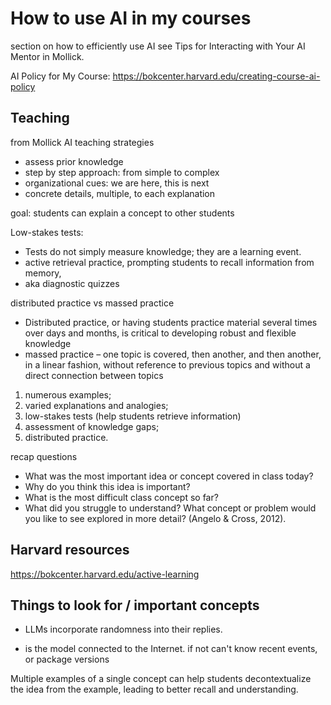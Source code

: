 # How to use AI in my courses

section on how to efficiently use AI
see Tips for Interacting with Your AI Mentor in Mollick.

AI Policy for My Course: https://bokcenter.harvard.edu/creating-course-ai-policy



## Teaching

from Mollick AI teaching strategies

- assess prior knowledge
- step by step approach: from simple to complex
- organizational cues: we are here, this is next
- concrete details, multiple,  to each explanation

goal: students can explain a concept to other students

Low-stakes tests:

- Tests do not simply measure knowledge; they are a learning event.
- active retrieval practice, prompting students to recall information from memory,
- aka diagnostic quizzes

distributed practice vs massed practice

- Distributed practice, or having students practice material several
times over days and months, is critical to developing robust and flexible knowledge
- massed practice – one topic is covered, then another, and then another, in a linear fashion, without reference to previous topics and without a direct connection between topics


1. numerous examples;
2. varied explanations and analogies;
3. low-stakes tests (help students retrieve information)
4. assessment of knowledge gaps;
5. distributed practice.

recap questions

- What was the most important idea or concept covered in class today?
- Why do you think this idea is important?
- What is the most difficult class concept so far?
- What did you struggle to understand? What concept or problem would you like to see explored in more detail? (Angelo & Cross, 2012).


## Harvard resources


https://bokcenter.harvard.edu/active-learning

## Things to look for / important concepts

- LLMs incorporate randomness into their replies.

- is the model connected to the Internet. if not can't know recent events, or package versions

Multiple examples of a single concept can help students decontextualize the idea from the example, leading to better recall and understanding.
